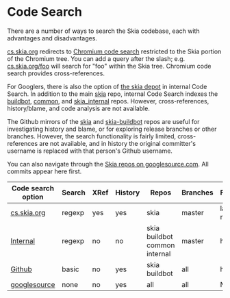 Code Search
===========

There are a number of ways to search the Skia codebase, each with advantages and
disadvantages.

[cs.skia.org](http://cs.skia.org) redirects to
[Chromium code search](https://code.google.com/p/chromium/codesearch) restricted
to the Skia portion of the Chromium tree. You can add a query after the slash;
e.g. [cs.skia.org/foo](http://cs.skia.org/foo) will search for "foo" within the
Skia tree. Chromium code search provides cross-references.

For Googlers, there is also the option of [the skia depot](http://cs/#skia/) in
internal Code Search. In addition to the
main [skia](http://cs/#skia/skia/) repo, internal Code Search indexes the
[buildbot](http://cs/#skia/buildbot/), [common](http://cs/#skia/common/),
and [skia_internal](https://cs/#skia/skia_internal/) repos. However,
cross-references, history/blame, and code analysis are not available.

The Github mirrors of the [skia](https://github.com/google/skia) and
[skia-buildbot](https://github.com/google/skia-buildbot) repos are useful for
investigating history and blame, or for exploring release branches or other
branches. However, the search functionality is fairly limited, cross-references
are not available, and in history the original committer's username is replaced
with that person's Github username.

You can also navigate through the
[Skia repos on googlesource.com](https://skia.googlesource.com/). All commits
appear here first.

  Code search option  |Search |XRef |History |Repos                         |Branches |Freshness
  --------------------|-------|-----|--------|------------------------------|---------|----------------------
  [cs.skia.org][1]    |regexp | yes |yes     |skia                          |master   |last DEPS roll
  [Internal][2]       |regexp | no  |no      |skia buildbot common internal |master   |hours
  [Github][3]         |basic  | no  |yes     |skia buildbot                 |all      |hour
  [googlesource][4]   |none   | no  |yes     |all                           |all      |N/A

[1]: http://cs.skia.org/             "Chromium code search"
[2]: http://cs/#skia/                "Internal Code Search"
[3]: https://github.com/google/skia  "Github mirror of skia"
[4]: https://skia.googlesource.com/  "Master Skia repos on googlesource.com"
